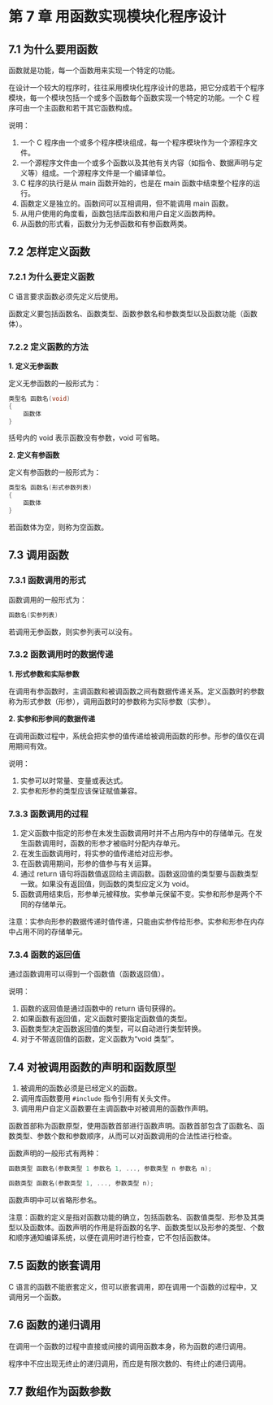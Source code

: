 
# 第 7 章 用函数实现模块化程序设计

## 7.1 为什么要用函数

函数就是功能，每一个函数用来实现一个特定的功能。

在设计一个较大的程序时，往往采用模块化程序设计的思路，把它分成若干个程序模块，每一个模块包括一个或多个函数每个函数实现一个特定的功能。一个 C 程序可由一个主函数和若干其它函数构成。

说明：

1. 一个 C 程序由一个或多个程序模块组成，每一个程序模块作为一个源程序文件。
2. 一个源程序文件由一个或多个函数以及其他有关内容（如指令、数据声明与定义等）组成。一个源程序文件是一个编译单位。
3. C 程序的执行是从 main 函数开始的，也是在 main 函数中结束整个程序的运行。
4. 函数定义是独立的。函数间可以互相调用，但不能调用 main 函数。
5. 从用户使用的角度看，函数包括库函数和用户自定义函数两种。
6. 从函数的形式看，函数分为无参函数和有参函数两类。

## 7.2 怎样定义函数

### 7.2.1 为什么要定义函数

C 语言要求函数必须先定义后使用。

函数定义要包括函数名、函数类型、函数参数名和参数类型以及函数功能（函数体）。

### 7.2.2 定义函数的方法

__1. 定义无参函数__

定义无参函数的一般形式为：

```c
类型名 函数名(void)
{
    函数体
}
```

括号内的 void 表示函数没有参数，void 可省略。

__2. 定义有参函数__

定义有参函数的一般形式为：

```c
类型名 函数名(形式参数列表)
{
    函数体
}
```

若函数体为空，则称为空函数。

## 7.3 调用函数

### 7.3.1 函数调用的形式

函数调用的一般形式为：

```c
函数名(实参列表)
```

若调用无参函数，则实参列表可以没有。

### 7.3.2 函数调用时的数据传递

__1. 形式参数和实际参数__

在调用有参函数时，主调函数和被调函数之间有数据传递关系。定义函数时的参数称为形式参数（形参），调用函数时的参数称为实际参数（实参）。

__2. 实参和形参间的数据传递__

在调用函数过程中，系统会把实参的值传递给被调用函数的形参。形参的值仅在调用期间有效。

说明：

1. 实参可以时常量、变量或表达式。
2. 实参和形参的类型应该保证赋值兼容。

### 7.3.3 函数调用的过程

1. 定义函数中指定的形参在未发生函数调用时并不占用内存中的存储单元。在发生函数调用时，函数的形参才被临时分配内存单元。
2. 在发生函数调用时，将实参的值传递给对应形参。
3. 在函数调用期间，形参的值参与有关运算。
4. 通过 return 语句将函数值返回给主调函数。函数返回值的类型要与函数类型一致。如果没有返回值，则函数的类型应定义为 void。
5. 函数调用结束后，形参单元被释放。实参单元保留不变。实参和形参是两个不同的存储单元。

注意：实参向形参的数据传递时值传递，只能由实参传给形参。实参和形参在内存中占用不同的存储单元。

### 7.3.4 函数的返回值

通过函数调用可以得到一个函数值（函数返回值）。

说明：

1. 函数的返回值是通过函数中的 return 语句获得的。
2. 如果函数有返回值，定义函数时要指定函数值的类型。
3. 函数类型决定函数返回值的类型，可以自动进行类型转换。
4. 对于不带返回值的函数，定义函数为“void 类型”。

## 7.4 对被调用函数的声明和函数原型

1. 被调用的函数必须是已经定义的函数。
2. 调用库函数要用 `#include` 指令引用有关头文件。
3. 调用用户自定义函数要在主调函数中对被调用的函数作声明。

函数首部称为函数原型，使用函数首部进行函数声明。函数首部包含了函数名、函数类型、参数个数和参数顺序，从而可以对函数调用的合法性进行检查。

函数声明的一般形式有两种：

```c
函数类型 函数名(参数类型 1 参数名 1, ..., 参数类型 n 参数名 n);

函数类型 函数名(参数类型 1, ..., 参数类型 n);
```

函数声明中可以省略形参名。

注意：函数的定义是指对函数功能的确立，包括函数名、函数值类型、形参及其类型以及函数体。函数声明的作用是将函数的名字、函数类型以及形参的类型、个数和顺序通知编译系统，以便在调用时进行检查，它不包括函数体。

## 7.5 函数的嵌套调用

C 语言的函数不能嵌套定义，但可以嵌套调用，即在调用一个函数的过程中，又调用另一个函数。

## 7.6 函数的递归调用

在调用一个函数的过程中直接或间接的调用函数本身，称为函数的递归调用。

程序中不应出现无终止的递归调用，而应是有限次数的、有终止的递归调用。

## 7.7 数组作为函数参数



